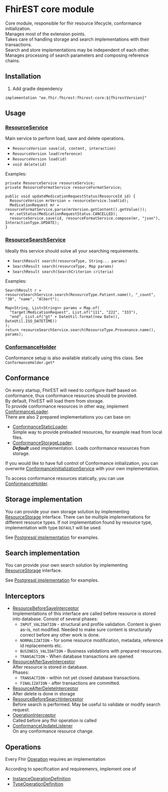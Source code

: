 # FhirEST core module
Core module, responsible for fhir resource lifecycle, conformance initialization.  
Manages most of the extension points.  
Takes care of handling storage and search implementations with their transactions.  
Search and store implementations may be independent of each other.  
Manages processing of search parameters and composing reference chains.

## Installation
1. Add gradle dependency
```
implementation "ee.fhir.fhirest:fhirest-core:${fhirestVersion}"
```

## Usage
### [ResourceService](./src/main/java/ee/fhir/fhirest/core/service/resource/ResourceService.java)
Main service to perform load, save and delete operations.
* `ResourceVersion save(id, content, interaction)`
* `ResourceVersion load(reference)`
* `ResourceVersion load(id)`
* `void delete(id)`

Examples:
```
private ResourceService resourceService;
private ResourceFormatService resourceFormatService;

public void updateMedicationRequestStatus(ResourceId id) {
  ResourceVersion mrVersion = resourceService.load(id);
  MedicationRequest mr = resourceFormatService.parse(mrVersion.getContent().getValue());
  mr.setStatus(MedicationRequestStatus.CANCELLED);
  resourceService.save(id, resourceFormatService.compose(mr, "json"), InteractionType.UPDATE);
}
```

### [ResourceSearchService](./src/main/java/ee/fhir/fhirest/core/service/resource/ResourceSearchService.java)
Ideally this service should solve all your searching requirements.
* `SearchResult search(resourceType, String... params)`
* `SearchResult search(resourceType, Map params)`
* `SearchResult search(SearchCriterion criteria)`

Examples:
```
SearchResult r = resourceSearchService.search(ResourceType.Patient.name(), "_count", "30", "name", "Albert");
```
```
Map<String, List<String>> params = Map.of(
  "target:MedicationRequest", List.of("111", "222", "333"),
  "end", List.of("gt" + DateUtil.format(new Date(), DateUtil.ISO_DATETIME))
);
return resourceSearchService.search(ResourceType.Provenance.name(), params);
```

### [ConformanceHolder](./src/main/java/ee/fhir/fhirest/core/service/conformance/ConformanceHolder.java)
Conformance setup is also available statically using this class.
See `ConformanceHolder.get*`


## Conformance
On every startup, FhirEST will need to configure itself based on conformance, thus conformance resources should be provided.  
By default, FhirEST will load them from storage.  
To provide conformance resources in other way, implement [ConformanceLoader](./src/main/java/ee/fhir/fhirest/core/service/conformance/loader/ConformanceLoader.java).  
There are also 2 prepared implementations you can base on:
* [ConformanceStaticLoader](./src/main/java/ee/fhir/fhirest/core/service/conformance/loader/ConformanceStaticLoader.java).  
  Simple way to provide preloaded resources, for example read from local files.
* [ConformanceStorageLoader](./src/main/java/ee/fhir/fhirest/core/service/conformance/loader/ConformanceStorageLoader.java).  
  ***Default*** used implementation. Loads conformance resources from storage.

If you would like to have full control of Conformance initialization, you can overwrite [ConformanceInitializationService](./src/main/java/ee/fhir/fhirest/core/service/conformance/ConformanceInitializationService.java) with your own implementation.

To access conformance resources statically, you can use [ConformanceHolder](./src/main/java/ee/fhir/fhirest/core/service/conformance/ConformanceHolder.java).


## Storage implementation
You can provide your own storage solution by implementing [ResourceStorage](./src/main/java/ee/fhir/fhirest/core/api/resource/ResourceStorage.java) interface.
There can be multiple implementations for different resource types. If not implementation found by resource type, implementation with type `DEFAULT` will be used.

See [Postgresql implementation](../pg-store) for examples.

## Search implementation
You can provide your own search solution by implementing [ResourceStorage](./src/main/java/ee/fhir/fhirest/core/api/resource/ResourceSearchHandler.java) interface.

See [Postgresql implementation](../pg-search) for examples.

## Interceptors
* [ResourceBeforeSaveInterceptor](./src/main/java/ee/fhir/fhirest/core/api/resource/ResourceBeforeSaveInterceptor.java)  
  Implementations of this interface are called before resource is stored into database.
  Consist of several phases:
  * `INPUT_VALIDATION` - structural and profile validation. Content is given as-is, not modified. Needed to make sure content is structurally correct before any other work is done.
  * `NORMALIZATION` - for some resource modification, metadata, reference id replacements etc.
  * `BUSINESS_VALIDATION` - Business validations with prepared resources.
  * `TRANSACTION` - When database transactions are opened 
* [ResourceAfterSaveInterceptor](./src/main/java/ee/fhir/fhirest/core/api/resource/ResourceAfterSaveInterceptor.java)  
  After resource is stored in database.  
  Phases:
  * `TRANSACTION` - within not yet closed database transactions.
  * `FINALIZATION` - after transactions are committed.
* [ResourceAfterDeleteInterceptor](./src/main/java/ee/fhir/fhirest/core/api/resource/ResourceAfterDeleteInterceptor.java)  
  After delete is done in storage
* [ResourceBeforeSearchInterceptor](./src/main/java/ee/fhir/fhirest/core/api/resource/ResourceBeforeSearchInterceptor.java)  
  Before search is performed. May be useful to validate or modify search request.  
* [OperationInterceptor](./src/main/java/ee/fhir/fhirest/core/api/resource/OperationInterceptor.java)  
  Called before any fhir operation is called
* [ConformanceUpdateListener](./src/main/java/ee/fhir/fhirest/core/api/conformance/ConformanceUpdateListener.java)  
  On any conformance resource change.

## Operations
Every Fhir [Operation](https://www.hl7.org/fhir/operations.html) requires an implementation

According to specification and requiremenrs, implement one of
* [InstanceOperationDefinition](./src/main/java/ee/fhir/fhirest/core/api/resource/InstanceOperationDefinition.java)
* [TypeOperationDefinition](./src/main/java/ee/fhir/fhirest/core/api/resource/TypeOperationDefinition.java)
